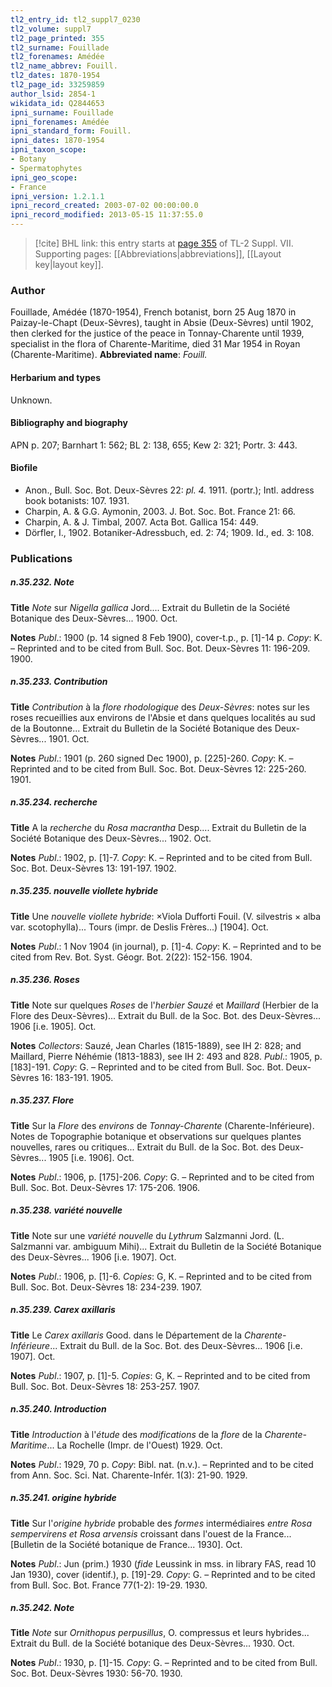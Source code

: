 ```yaml
---
tl2_entry_id: tl2_suppl7_0230
tl2_volume: suppl7
tl2_page_printed: 355
tl2_surname: Fouillade
tl2_forenames: Amédée
tl2_name_abbrev: Fouill.
tl2_dates: 1870-1954
tl2_page_id: 33259859
author_lsid: 2854-1
wikidata_id: Q2844653
ipni_surname: Fouillade
ipni_forenames: Amédée
ipni_standard_form: Fouill.
ipni_dates: 1870-1954
ipni_taxon_scope: 
- Botany
- Spermatophytes
ipni_geo_scope: 
- France
ipni_version: 1.2.1.1
ipni_record_created: 2003-07-02 00:00:00.0
ipni_record_modified: 2013-05-15 11:37:55.0
---
```



> [!cite] BHL link: this entry starts at [page 355](https://www.biodiversitylibrary.org/page/33259859) of TL-2 Suppl. VII.
> Supporting pages: [[Abbreviations|abbreviations]], [[Layout key|layout key]].

### Author

Fouillade, Amédée (1870-1954), French botanist, born 25 Aug 1870 in Paizay-le-Chapt (Deux-Sèvres), taught in Absie (Deux-Sèvres) until 1902, then clerked for the justice of the peace in Tonnay-Charente until 1939, specialist in the flora of Charente-Maritime, died 31 Mar 1954 in Royan (Charente-Maritime). 
**Abbreviated name**: *Fouill.*

#### Herbarium and types

Unknown.

#### Bibliography and biography

APN p. 207; Barnhart 1: 562; BL 2: 138, 655; Kew 2: 321; Portr. 3: 443.

#### Biofile

- Anon., Bull. Soc. Bot. Deux-Sèvres 22: *pl. 4.* 1911. (portr.); Intl. address book botanists: 107. 1931.
- Charpin, A. & G.G. Aymonin, 2003. J. Bot. Soc. Bot. France 21: 66.
- Charpin, A. & J. Timbal, 2007. Acta Bot. Gallica 154: 449.
- Dörfler, I., 1902. Botaniker-Adressbuch, ed. 2: 74; 1909. Id., ed. 3: 108.

### Publications

##### n.35.232. Note

**Title**
*Note* sur *Nigella gallica* Jord.... Extrait du Bulletin de la Société Botanique des Deux-Sèvres... 1900. Oct.

**Notes**
*Publ*.: 1900 (p. 14 signed 8 Feb 1900), cover-t.p., p. \[1\]-14 p. *Copy*: K. – Reprinted and to be cited from Bull. Soc. Bot. Deux-Sèvres 11: 196-209. 1900.

##### n.35.233. Contribution

**Title**
*Contribution* à la *flore rhodologique* des *Deux-Sèvres*: notes sur les roses recueillies aux environs de l'Absie et dans quelques localités au sud de la Boutonne... Extrait du Bulletin de la Société Botanique des Deux-Sèvres... 1901. Oct.

**Notes**
*Publ*.: 1901 (p. 260 signed Dec 1900), p. \[225\]-260. *Copy*: K. – Reprinted and to be cited from Bull. Soc. Bot. Deux-Sèvres 12: 225-260. 1901.

##### n.35.234. recherche

**Title**
A la *recherche* du *Rosa macrantha* Desp.... Extrait du Bulletin de la Société Botanique des Deux-Sèvres... 1902. Oct.

**Notes**
*Publ*.: 1902, p. \[1\]-7. *Copy*: K. – Reprinted and to be cited from Bull. Soc. Bot. Deux-Sèvres 13: 191-197. 1902.

##### n.35.235. nouvelle viollete hybride

**Title**
Une *nouvelle viollete hybride*: ×Viola Dufforti Fouil. (V. silvestris × alba var. scotophylla)... Tours (impr. de Deslis Frères...) \[1904\]. Oct.

**Notes**
*Publ*.: 1 Nov 1904 (in journal), p. \[1\]-4. *Copy*: K. – Reprinted and to be cited from Rev. Bot. Syst. Géogr. Bot. 2(22): 152-156. 1904.

##### n.35.236. Roses

**Title**
Note sur quelques *Roses* de l'*herbier Sauzé* et *Maillard* (Herbier de la Flore des Deux-Sèvres)... Extrait du Bull. de la Soc. Bot. des Deux-Sèvres... 1906 \[i.e. 1905\]. Oct.

**Notes**
*Collectors*: Sauzé, Jean Charles (1815-1889), see IH 2: 828; and Maillard, Pierre Néhémie (1813-1883), see IH 2: 493 and 828.
*Publ*.: 1905, p. \[183\]-191. *Copy*: G. – Reprinted and to be cited from Bull. Soc. Bot. Deux-Sèvres 16: 183-191. 1905.

##### n.35.237. Flore

**Title**
Sur la *Flore* des *environs* de *Tonnay-Charente* (Charente-Inférieure). Notes de Topographie botanique et observations sur quelques plantes nouvelles, rares ou critiques... Extrait du Bull. de la Soc. Bot. des Deux-Sèvres... 1905 \[i.e. 1906\]. Oct.

**Notes**
*Publ*.: 1906, p. \[175\]-206. *Copy*: G. – Reprinted and to be cited from Bull. Soc. Bot. Deux-Sèvres 17: 175-206. 1906.

##### n.35.238. variété nouvelle

**Title**
Note sur une *variété nouvelle* du *Lythrum* Salzmanni Jord. (L. Salzmanni var. ambiguum Mihi)... Extrait du Bulletin de la Société Botanique des Deux-Sèvres... 1906 \[i.e. 1907\]. Oct.

**Notes**
*Publ*.: 1906, p. \[1\]-6. *Copies*: G, K. – Reprinted and to be cited from Bull. Soc. Bot. Deux-Sèvres 18: 234-239. 1907.

##### n.35.239. Carex axillaris

**Title**
Le *Carex axillaris* Good. dans le Département de la *Charente-Inférieure*... Extrait du Bull. de la Soc. Bot. des Deux-Sèvres... 1906 \[i.e. 1907\]. Oct.

**Notes**
*Publ*.: 1907, p. \[1\]-5. *Copies*: G, K. – Reprinted and to be cited from Bull. Soc. Bot. Deux-Sèvres 18: 253-257. 1907.

##### n.35.240. Introduction

**Title**
*Introduction* à l'*étude* des *modifications* de la *flore* de la *Charente-Maritime*... La Rochelle (Impr. de l'Ouest) 1929. Oct.

**Notes**
*Publ*.: 1929, 70 p. *Copy*: Bibl. nat. (n.v.). – Reprinted and to be cited from Ann. Soc. Sci. Nat. Charente-Infér. 1(3): 21-90. 1929.

##### n.35.241. origine hybride

**Title**
Sur l'*origine hybride* probable des *formes* intermédiaires *entre Rosa sempervirens et Rosa arvensis* croissant dans l'ouest de la France... \[Bulletin de la Société botanique de France... 1930\]. Oct.

**Notes**
*Publ*.: Jun (prim.) 1930 (*fide* Leussink in mss. in library FAS, read 10 Jan 1930), cover (identif.), p. \[19\]-29. *Copy*: G. – Reprinted and to be cited from Bull. Soc. Bot. France 77(1-2): 19-29. 1930.

##### n.35.242. Note

**Title**
*Note* sur *Ornithopus perpusillus*, O. compressus et leurs hybrides... Extrait du Bull. de la Société botanique des Deux-Sèvres... 1930. Oct.

**Notes**
*Publ*.: 1930, p. \[1\]-15. *Copy*: G. – Reprinted and to be cited from Bull. Soc. Bot. Deux-Sèvres 1930: 56-70. 1930.

